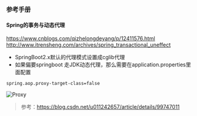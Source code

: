 ### 参考手册

#### Spring的事务与动态代理
https://www.cnblogs.com/qizhelongdeyang/p/12411576.html
http://www.itrensheng.com/archives/spring_transactional_uneffect

- SpringBoot2.x默认的代理模式设置成cglib代理
- 如果偏要springboot 走JDK动态代理，那么需要在application.properties里面配置
```
spring.aop.proxy-target-class=false
```

![Proxy](images/JDK与CGLIB.png)
> 参考：https://blog.csdn.net/u011242657/article/details/99747011